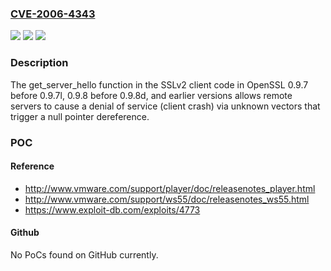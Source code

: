 ### [CVE-2006-4343](https://cve.mitre.org/cgi-bin/cvename.cgi?name=CVE-2006-4343)
![](https://img.shields.io/static/v1?label=Product&message=n%2Fa&color=blue)
![](https://img.shields.io/static/v1?label=Version&message=n%2Fa&color=blue)
![](https://img.shields.io/static/v1?label=Vulnerability&message=n%2Fa&color=brighgreen)

### Description

The get_server_hello function in the SSLv2 client code in OpenSSL 0.9.7 before 0.9.7l, 0.9.8 before 0.9.8d, and earlier versions allows remote servers to cause a denial of service (client crash) via unknown vectors that trigger a null pointer dereference.

### POC

#### Reference
- http://www.vmware.com/support/player/doc/releasenotes_player.html
- http://www.vmware.com/support/ws55/doc/releasenotes_ws55.html
- https://www.exploit-db.com/exploits/4773

#### Github
No PoCs found on GitHub currently.

